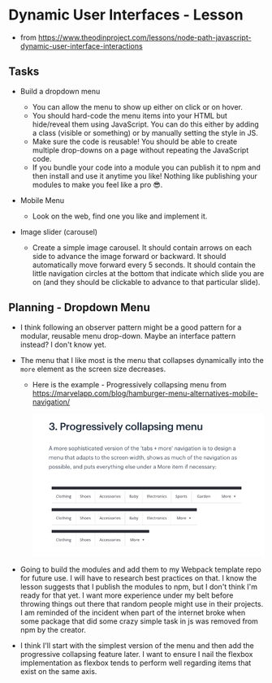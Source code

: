 # Dynamic User Interfaces - Lesson

- from <https://www.theodinproject.com/lessons/node-path-javascript-dynamic-user-interface-interactions>

## Tasks

- Build a dropdown menu
  - You can allow the menu to show up either on click or on hover.
  - You should hard-code the menu items into your HTML but hide/reveal them using JavaScript. You can do this either by adding a class (visible or something) or by manually setting the style in JS.
  - Make sure the code is reusable! You should be able to create multiple drop-downs on a page without repeating the JavaScript code.
  - If you bundle your code into a module you can publish it to npm and then install and use it anytime you like! Nothing like publishing your modules to make you feel like a pro 😎.

- Mobile Menu
  - Look on the web, find one you like and implement it.

- Image slider (carousel)
  - Create a simple image carousel. It should contain arrows on each side to advance the image forward or backward. It should automatically move forward every 5 seconds. It should contain the little navigation circles at the bottom that indicate which slide you are on (and they should be clickable to advance to that particular slide).

## Planning - Dropdown Menu

- I think following an observer pattern might be a good pattern for a modular, reusable menu drop-down. Maybe an interface pattern instead? I don't know yet.
- The menu that I like most is the menu that collapses dynamically into the `more` element as the screen size decreases.
  - Here is the example - Progressively collapsing menu from <https://marvelapp.com/blog/hamburger-menu-alternatives-mobile-navigation/>

    ![Image of collapsing menu][def]

- Going to build the modules and add them to my Webpack template repo for future use. I will have to research best practices on that. I know the lesson suggests that I publish the modules to npm, but I don't think I'm ready for that yet. I want more experience under my belt before throwing things out there that random people might use in their projects.  I am reminded of the incident when part of the internet broke when some package that did some crazy simple task in js was removed from npm by the creator.

- I think I'll start with the simplest version of the menu and then add the progressive collapsing feature later. I want to ensure I nail the flexbox implementation as flexbox tends to perform well regarding items that exist on the same axis.

[def]: src/2023-03-06-09-20-31.png

